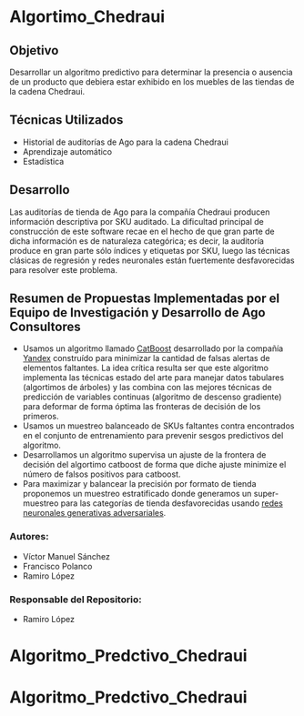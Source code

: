 # Algortimo_Chedraui


## Objetivo
Desarrollar un algoritmo predictivo para determinar la presencia o ausencia de un producto que debiera estar exhibido en los muebles de las tiendas de la cadena Chedraui.

## Técnicas Utilizados
* Historial de auditorías de Ago para la cadena Chedraui
* Aprendizaje automático
* Estadística

## Desarrollo
Las auditorías de tienda de Ago para la compañía Chedraui producen información descriptiva por SKU auditado. La dificultad principal de construcción de este software recae en el hecho de que gran parte de dicha información es de naturaleza categórica; es decir, la auditoría produce en gran parte sólo índices y etiquetas por SKU, luego las técnicas clásicas de regresión y redes neuronales están fuertemente desfavorecidas para resolver este problema. 


## Resumen de Propuestas Implementadas por el Equipo de Investigación y Desarrollo de Ago Consultores
* Usamos un algoritmo llamado [CatBoost](https://catboost.ai/en/docs/) desarrollado por la compañía [Yandex](https://yandex.com/) construído para minimizar la cantidad de falsas alertas de elementos faltantes. La idea crítica resulta ser que este algoritmo implementa las técnicas estado del arte para manejar datos tabulares (algortimos de árboles) y las combina con las mejores técnicas de predicción de variables continuas (algoritmo de descenso gradiente) para deformar de forma óptima las fronteras de decisión de los primeros.  
* Usamos un muestreo balanceado de SKUs faltantes contra encontrados en el conjunto de entrenamiento para prevenir sesgos predictivos del algoritmo. 
* Desarrollamos un algoritmo supervisa un ajuste de la frontera de decisión del algortimo catboost de forma que diche ajuste minimize el número de falsos positivos para catboost.
* Para maximizar y balancear la precisión por formato de tienda proponemos un muestreo estratificado donde generamos un super-muestreo para las categorías de tienda desfavorecidas usando [redes neuronales generativas adversariales](https://arxiv.org/abs/1406.2661).




### Autores:

* Víctor Manuel Sánchez
* Francisco Polanco
* Ramiro López 

### Responsable del Repositorio:
* Ramiro López



# Algoritmo_Predctivo_Chedraui
# Algoritmo_Predctivo_Chedraui
